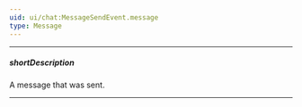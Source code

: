 ```yaml
---
uid: ui/chat:MessageSendEvent.message
type: Message
---
```

---
##### shortDescription
A message that was sent.

---
<!-- Description goes here -->